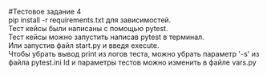 #Тестовое задание 4  
pip install -r requirements.txt для зависимостей.  
Тест кейсы были написаны с помощью pytest.  
Тест кейсы можно запустить написав pytest в терминал.  
Или запустив файл start.py и введя execute.  
Чтобы убрать вывод print из логов теста, можно убрать параметр '-s' из файла pytest.ini
Id и параметры тестов можно изменить в файле vars.py